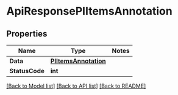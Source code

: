 # ApiResponsePIItemsAnnotation

## Properties
Name | Type | Notes
------------ | ------------- | -------------
**Data** | **[**PIItemsAnnotation**](../Model/PIItemsAnnotation.md)**
**StatusCode** | **int**

[[Back to Model list]](../../README.md#documentation-for-models) [[Back to API list]](../../README.md#documentation-for-api-endpoints) [[Back to README]](../../README.md)
